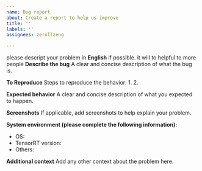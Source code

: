 ```yaml
---
name: Bug report
about: Create a report to help us improve
title: ''
labels: ''
assignees: zerollzeng

---
```


please descript your problem in **English** if possible. it will to helpful to more people
**Describe the bug**
A clear and concise description of what the bug is.

**To Reproduce**
Steps to reproduce the behavior:
1. 
2. 


**Expected behavior**
A clear and concise description of what you expected to happen.

**Screenshots**
If applicable, add screenshots to help explain your problem.

**System environment (please complete the following information):**
 - OS: 
 - TensorRT version: 
 - Others:

**Additional context**
Add any other context about the problem here.
